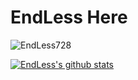 # EndLess Here

<img src="https://komarev.com/ghpvc/?username=EndLess728&style=flat-square&label=Nazar+rakhne+wale" alt="EndLess728" /><br>

[![EndLess's github stats](https://github-readme-stats.vercel.app/api?username=EndLess728&show_icons=true&theme=radical)](https://github.com/EndLess728)


